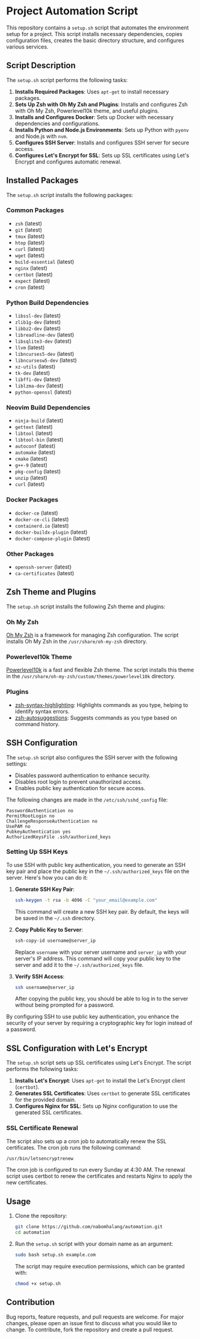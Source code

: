 # Project Automation Script

This repository contains a `setup.sh` script that automates the environment setup for a project. This script installs necessary dependencies, copies configuration files, creates the basic directory structure, and configures various services.

## Script Description

The `setup.sh` script performs the following tasks:

1. **Installs Required Packages**: Uses `apt-get` to install necessary packages.
2. **Sets Up Zsh with Oh My Zsh and Plugins**: Installs and configures Zsh with Oh My Zsh, Powerlevel10k theme, and useful plugins.
3. **Installs and Configures Docker**: Sets up Docker with necessary dependencies and configurations.
4. **Installs Python and Node.js Environments**: Sets up Python with `pyenv` and Node.js with `nvm`.
5. **Configures SSH Server**: Installs and configures SSH server for secure access.
6. **Configures Let's Encrypt for SSL**: Sets up SSL certificates using Let's Encrypt and configures automatic renewal.

## Installed Packages

The `setup.sh` script installs the following packages:

### Common Packages

- `zsh` (latest)
- `git` (latest)
- `tmux` (latest)
- `htop` (latest)
- `curl` (latest)
- `wget` (latest)
- `build-essential` (latest)
- `nginx` (latest)
- `certbot` (latest)
- `expect` (latest)
- `cron` (latest)

### Python Build Dependencies

- `libssl-dev` (latest)
- `zlib1g-dev` (latest)
- `libbz2-dev` (latest)
- `libreadline-dev` (latest)
- `libsqlite3-dev` (latest)
- `llvm` (latest)
- `libncurses5-dev` (latest)
- `libncursesw5-dev` (latest)
- `xz-utils` (latest)
- `tk-dev` (latest)
- `libffi-dev` (latest)
- `liblzma-dev` (latest)
- `python-openssl` (latest)

### Neovim Build Dependencies

- `ninja-build` (latest)
- `gettext` (latest)
- `libtool` (latest)
- `libtool-bin` (latest)
- `autoconf` (latest)
- `automake` (latest)
- `cmake` (latest)
- `g++-9` (latest)
- `pkg-config` (latest)
- `unzip` (latest)
- `curl` (latest)

### Docker Packages

- `docker-ce` (latest)
- `docker-ce-cli` (latest)
- `containerd.io` (latest)
- `docker-buildx-plugin` (latest)
- `docker-compose-plugin` (latest)

### Other Packages

- `openssh-server` (latest)
- `ca-certificates` (latest)

## Zsh Theme and Plugins

The `setup.sh` script installs the following Zsh theme and plugins:

### Oh My Zsh

[Oh My Zsh](https://ohmyz.sh/) is a framework for managing Zsh configuration. The script installs Oh My Zsh in the `/usr/share/oh-my-zsh` directory.

### Powerlevel10k Theme

[Powerlevel10k](https://github.com/romkatv/powerlevel10k) is a fast and flexible Zsh theme. The script installs this theme in the `/usr/share/oh-my-zsh/custom/themes/powerlevel10k` directory.

### Plugins

- [zsh-syntax-highlighting](https://github.com/zsh-users/zsh-syntax-highlighting): Highlights commands as you type, helping to identify syntax errors.
- [zsh-autosuggestions](https://github.com/zsh-users/zsh-autosuggestions): Suggests commands as you type based on command history.

## SSH Configuration

The `setup.sh` script also configures the SSH server with the following settings:

- Disables password authentication to enhance security.
- Disables root login to prevent unauthorized access.
- Enables public key authentication for secure access.

The following changes are made in the `/etc/ssh/sshd_config` file:

```text
PasswordAuthentication no
PermitRootLogin no
ChallengeResponseAuthentication no
UsePAM no
PubkeyAuthentication yes
AuthorizedKeysFile .ssh/authorized_keys
```

### Setting Up SSH Keys

To use SSH with public key authentication, you need to generate an SSH key pair and place the public key in the `~/.ssh/authorized_keys` file on the server. Here's how you can do it:

1. **Generate SSH Key Pair**:
    ```bash
    ssh-keygen -t rsa -b 4096 -C "your_email@example.com"
    ```

    This command will create a new SSH key pair. By default, the keys will be saved in the `~/.ssh` directory.

2. **Copy Public Key to Server**:
    ```bash
    ssh-copy-id username@server_ip
    ```

    Replace `username` with your server username and `server_ip` with your server's IP address. This command will copy your public key to the server and add it to the `~/.ssh/authorized_keys` file.

3. **Verify SSH Access**:
    ```bash
    ssh username@server_ip
    ```

    After copying the public key, you should be able to log in to the server without being prompted for a password.

By configuring SSH to use public key authentication, you enhance the security of your server by requiring a cryptographic key for login instead of a password.

## SSL Configuration with Let's Encrypt

The `setup.sh` script sets up SSL certificates using Let's Encrypt. The script performs the following tasks:

1. **Installs Let's Encrypt**: Uses `apt-get` to install the Let's Encrypt client (`certbot`).
2. **Generates SSL Certificates**: Uses `certbot` to generate SSL certificates for the provided domain.
3. **Configures Nginx for SSL**: Sets up Nginx configuration to use the generated SSL certificates.

### SSL Certificate Renewal

The script also sets up a cron job to automatically renew the SSL certificates. The cron job runs the following command:

```bash
/usr/bin/letsencryptrenew
```

The cron job is configured to run every Sunday at 4:30 AM. The renewal script uses certbot to renew the certificates and restarts Nginx to apply the new certificates.

## Usage

1. Clone the repository:
    ```bash
    git clone https://github.com/nabomhalang/automation.git
    cd automation
    ```

2. Run the `setup.sh` script with your domain name as an argument:
    ```bash
    sudo bash setup.sh example.com
    ```

    The script may require execution permissions, which can be granted with:
    ```bash
    chmod +x setup.sh
    ```

## Contribution

Bug reports, feature requests, and pull requests are welcome. For major changes, please open an issue first to discuss what you would like to change. To contribute, fork the repository and create a pull request.

